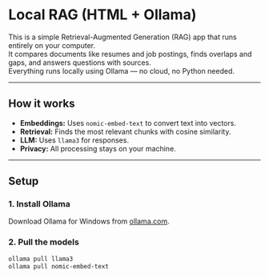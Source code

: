 # Local RAG (HTML + Ollama)

This is a simple Retrieval-Augmented Generation (RAG) app that runs entirely on your computer.  
It compares documents like resumes and job postings, finds overlaps and gaps, and answers questions with sources.  
Everything runs locally using Ollama — no cloud, no Python needed.

---

## How it works
- **Embeddings:** Uses `nomic-embed-text` to convert text into vectors.  
- **Retrieval:** Finds the most relevant chunks with cosine similarity.  
- **LLM:** Uses `llama3` for responses.  
- **Privacy:** All processing stays on your machine.  

---

## Setup

### 1. Install Ollama
Download Ollama for Windows from [ollama.com](https://ollama.com).

### 2. Pull the models
```powershell
ollama pull llama3
ollama pull nomic-embed-text

